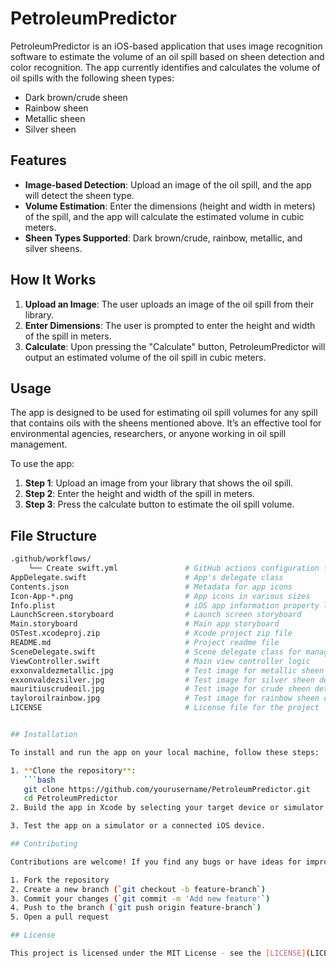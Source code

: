 # PetroleumPredictor

PetroleumPredictor is an iOS-based application that uses image recognition software to estimate the volume of an oil spill based on sheen detection and color recognition. The app currently identifies and calculates the volume of oil spills with the following sheen types:

- Dark brown/crude sheen
- Rainbow sheen
- Metallic sheen
- Silver sheen

## Features

- **Image-based Detection**: Upload an image of the oil spill, and the app will detect the sheen type.
- **Volume Estimation**: Enter the dimensions (height and width in meters) of the spill, and the app will calculate the estimated volume in cubic meters.
- **Sheen Types Supported**: Dark brown/crude, rainbow, metallic, and silver sheens.

## How It Works

1. **Upload an Image**: The user uploads an image of the oil spill from their library.
2. **Enter Dimensions**: The user is prompted to enter the height and width of the spill in meters.
3. **Calculate**: Upon pressing the "Calculate" button, PetroleumPredictor will output an estimated volume of the oil spill in cubic meters.

## Usage

The app is designed to be used for estimating oil spill volumes for any spill that contains oils with the sheens mentioned above. It’s an effective tool for environmental agencies, researchers, or anyone working in oil spill management.

To use the app:

1. **Step 1**: Upload an image from your library that shows the oil spill.
2. **Step 2**: Enter the height and width of the spill in meters.
3. **Step 3**: Press the calculate button to estimate the oil spill volume.

## File Structure

```bash
.github/workflows/
    └── Create swift.yml               # GitHub actions configuration for Swift builds
AppDelegate.swift                      # App's delegate class
Contents.json                          # Metadata for app icons
Icon-App-*.png                         # App icons in various sizes
Info.plist                             # iOS app information property list
LaunchScreen.storyboard                # Launch screen storyboard
Main.storyboard                        # Main app storyboard
OSTest.xcodeproj.zip                   # Xcode project zip file
README.md                              # Project readme file
SceneDelegate.swift                    # Scene delegate class for managing app's scenes
ViewController.swift                   # Main view controller logic
exxonvaldezmetallic.jpg                # Test image for metallic sheen detection
exxonvaldezsilver.jpg                  # Test image for silver sheen detection
mauritiuscrudeoil.jpg                  # Test image for crude sheen detection
tayloroilrainbow.jpg                   # Test image for rainbow sheen detection
LICENSE                                # License file for the project


## Installation

To install and run the app on your local machine, follow these steps:

1. **Clone the repository**:
   ```bash
   git clone https://github.com/yourusername/PetroleumPredictor.git
   cd PetroleumPredictor
2. Build the app in Xcode by selecting your target device or simulator and clicking the "Run" button or using the shortcut Cmd + R.

3. Test the app on a simulator or a connected iOS device.

## Contributing

Contributions are welcome! If you find any bugs or have ideas for improvements, feel free to:

1. Fork the repository
2. Create a new branch (`git checkout -b feature-branch`)
3. Commit your changes (`git commit -m 'Add new feature'`)
4. Push to the branch (`git push origin feature-branch`)
5. Open a pull request

## License

This project is licensed under the MIT License - see the [LICENSE](LICENSE) file for details.
